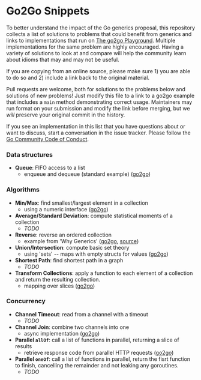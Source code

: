 # Go2Go Snippets

To better understand the impact of the Go generics proposal, this repository collects a list of solutions to problems that could benefit from generics and links to implementations that run on [The go2go Playground](https://go2goplay.golang.org). Multiple implementations for the same problem are highly encouraged. Having a variety of solutions to look at and compare will help the community learn about idioms that may and may not be useful.

If you are copying from an online source, please make sure 1) you are able to do so and 2) include a link back to the original material.

Pull requests are welcome, both for solutions to the problems below and solutions of new problems! Just modify this file to a link to a go2go example that includes a `main` method demonstrating correct usage. Maintainers may run format on your submission and modify the link before merging, but we *will* preserve your original commit in the history.

If you see an implementation in this list that you have questions about or want to discuss, start a conversation in the issue tracker. Please follow the [Go Community Code of Conduct](https://golang.org/conduct).

### Data structures

 * **Queue**: FIFO access to a list
    * enqueue and dequeue (standard example) ([go2go](https://go2goplay.golang.org/p/WU9wGGNraGB))

### Algorithms

 * **Min/Max**: find smallest/largest element in a collection
    * using a numeric interface ([go2go](https://go2goplay.golang.org/p/-SpQWxkaubc))
 * **Average/Standard Deviation**: compute statistical moments of a collection
    * *TODO*
 * **Reverse**: reverse an ordered collection
    * example from 'Why Generics' ([go2go](https://go2goplay.golang.org/p/birTLemLU3l), [source](https://blog.golang.org/why-generics))
 * **Union/Intersection**: compute basic set theory
    * using 'sets' -- maps with empty structs for values ([go2go](https://go2goplay.golang.org/p/8D4zmkrUkkK))
 * **Shortest Path**: find shortest path in a graph
    * *TODO*
* **Transform Collections**: apply a function to each element of a collection and return the resulting collection.
   * mapping over slices ([go2go](https://go2goplay.golang.org/p/5fxKKfXYCMK))
   
### Concurrency

 * **Channel Timeout**: read from a channel with a timeout
   * *TODO*
 * **Channel Join**: combine two channels into one
    * async implementation ([go2go](https://go2goplay.golang.org/p/BdAT9Htwr0_K))
 * **Parallel `allOf`**: call a list of functions in parallel, returning a slice of results
    * retrieve response code from parallel HTTP requests ([go2go](https://go2goplay.golang.org/p/aXjp9q54d_5))
 * **Parallel `oneOf`**: call a list of functions in parallel, return the fisrt function to finish, cancelling the remainder and not leaking any goroutines.
    * *TODO*

